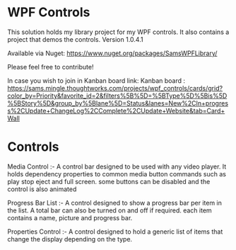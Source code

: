 # WPF Controls #

This solution holds my library project for my WPF controls. It also contains a project that demos the controls.
Version 1.0.4.1

Available via Nuget: https://www.nuget.org/packages/SamsWPFLibrary/

Please feel free to contribute!

In case you wish to join in Kanban board link:
Kanban board : https://sams.mingle.thoughtworks.com/projects/wpf_controls/cards/grid?color_by=Priority&favorite_id=2&filters%5B%5D=%5BType%5D%5Bis%5D%5BStory%5D&group_by%5Blane%5D=Status&lanes=New%2CIn+progress%2CUpdate+ChangeLog%2CComplete%2CUpdate+Website&tab=Card+Wall

# Controls #
Media Control :- 
A control bar designed to be used with any video player. It holds dependency properties to common media button commands such as play stop eject and full screen. some buttons can be disabled and the control is also animated  

Progress Bar List :- 
A control designed to show a progress bar per item in the list. A total bar can also be turned on and off if required. each item contains a name, picture and progress bar.

Properties Control :- 
A control designed to hold a generic list of items that change the display depending on the type. 